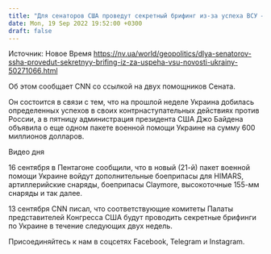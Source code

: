 ```yaml
---
title: "Для сенаторов США проведут секретный брифинг из-за успеха ВСУ — CNN"
date: Mon, 19 Sep 2022 19:52:00 +0300
draft: false
---
```

Источник: Новое Время https://nv.ua/world/geopolitics/dlya-senatorov-ssha-provedut-sekretnyy-brifing-iz-za-uspeha-vsu-novosti-ukrainy-50271066.html


Об этом сообщает CNN со ссылкой на двух помощников Сената.

Он состоится в связи с тем, что на прошлой неделе Украина добилась определенных успехов в своих контрнаступательных действиях против России, а в пятницу администрация президента США Джо Байдена объявила о еще одном пакете военной помощи Украине на сумму 600 миллионов долларов.

 Видео дня   

 16 сентября в Пентагоне сообщили, что в новый (21-й) пакет военной помощи Украине войдут дополнительные боеприпасы для HIMARS, артиллерийские снаряды, боеприпасы Claymore, высокоточные 155-мм снаряды и так далее.

13 сентября СNN писал, что соответствующие комитеты Палаты представителей Конгресса США будут проводить секретные брифинги по Украине в течение следующих двух недель.

Присоединяйтесь к нам в соцсетях Facebook, Telegram и Instagram.
